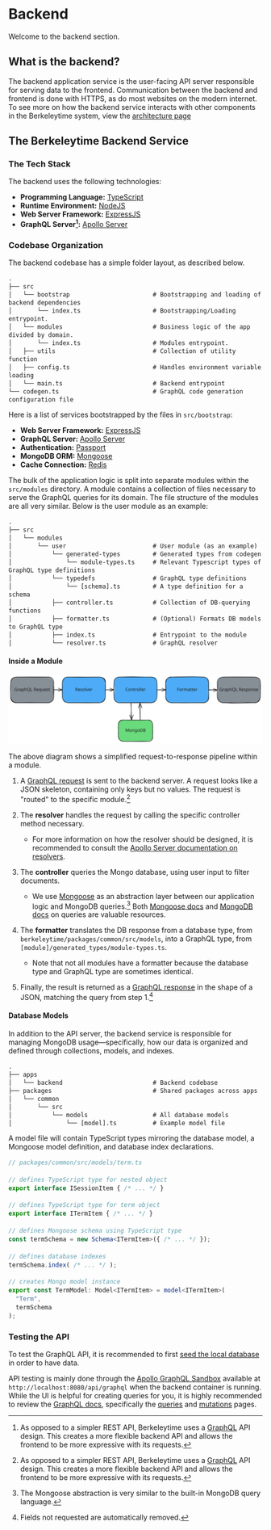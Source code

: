 # Backend

Welcome to the backend section.

<!-- toc -->

## What is the backend?

The backend application service is the user-facing API server responsible for serving data to the frontend. Communication between the backend and frontend is done with HTTPS, as do most websites on the modern internet. To see more on how the backend service interacts with other components in the Berkeleytime system, view the [architecture page](../infrastructure/onboarding.md#architecture)

## The Berkeleytime Backend Service

### The Tech Stack

The backend uses the following technologies:

- **Programming Language:** [TypeScript](https://www.typescriptlang.org/)
- **Runtime Environment:** [NodeJS](https://nodejs.org/)
- **Web Server Framework:** [ExpressJS](https://expressjs.com/)
- **GraphQL Server[^1]:** [Apollo Server](https://www.apollographql.com/docs/apollo-server)

[^1]: As opposed to a simpler REST API, Berkeleytime uses a [GraphQL](https://graphql.org/) API design. This creates a more flexible backend API and allows the frontend to be more expressive with its requests.

### Codebase Organization

The backend codebase has a simple folder layout, as described below.

```
.
├── src
│   └── bootstrap                       # Bootstrapping and loading of backend dependencies
│       └── index.ts                    # Bootstrapping/Loading entrypoint.
│   └── modules                         # Business logic of the app divided by domain.
│       └── index.ts                    # Modules entrypoint.
│   ├── utils                           # Collection of utility function
│   ├── config.ts                       # Handles environment variable loading
│   └── main.ts                         # Backend entrypoint
└── codegen.ts                          # GraphQL code generation configuration file
```

Here is a list of services bootstrapped by the files in `src/bootstrap`:
- **Web Server Framework:** [ExpressJS](https://expressjs.com/)
- **GraphQL Server:** [Apollo Server](https://www.apollographql.com/docs/apollo-server)
- **Authentication:** [Passport](https://www.passportjs.org/)
- **MongoDB ORM:** [Mongoose](https://mongoosejs.com/)
- **Cache Connection:** [Redis](https://redis.io/)

The bulk of the application logic is split into separate modules within the `src/modules` directory. A module contains a collection of files necessary to serve the GraphQL queries for its domain. The file structure of the modules are all very similar. Below is the user module as an example:

```
.
├── src
│   └── modules
│       └── user                        # User module (as an example)
│           └── generated-types         # Generated types from codegen
│               └── module-types.ts     # Relevant Typescript types of GraphQL type definitions
│           └── typedefs                # GraphQL type definitions
│               └── [schema].ts         # A type definition for a schema
│           ├── controller.ts           # Collection of DB-querying functions
│           ├── formatter.ts            # (Optional) Formats DB models to GraphQL type
│           ├── index.ts                # Entrypoint to the module
│           └── resolver.ts             # GraphQL resolver
```

#### Inside a Module

<p align="center">
    <img
        src="./assets/backend-module.svg"
        alt="berkeleytime backend module pipeline"
        height="75%" />
</p>

The above diagram shows a simplified request-to-response pipeline within a module.

1. A [GraphQL request](https://graphql.org/learn/queries/) is sent to the backend server. A request looks like a JSON skeleton, containing only keys but no values. The request is "routed" to the specific module.[^1]

2. The **resolver** handles the request by calling the specific controller method necessary.

    - For more information on how the resolver should be designed, it is recommended to consult the [Apollo Server documentation on resolvers](https://www.apollographql.com/docs/apollo-server/data/resolvers).

3. The **controller** queries the Mongo database, using user input to filter documents.

    - We use [Mongoose](https://mongoosejs.com/) as an abstraction layer between our application logic and MongoDB queries.[^2] Both [Mongoose docs](https://mongoosejs.com/docs/index.html) and [MongoDB docs](https://www.mongodb.com/docs/manual/crud/) on queries are valuable resources.

4. The **formatter** translates the DB response from a database type, from `berkeleytime/packages/common/src/models`, into a GraphQL type, from `[module]/generated_types/module-types.ts`.

    - Note that not all modules have a formatter because the database type and GraphQL type are sometimes identical.

5. Finally, the result is returned as a [GraphQL response](https://graphql.org/learn/response/) in the shape of a JSON, matching the query from step 1.[^3]

[^1]: In runtime, all of the modules and type definitions are merged into one by `src/modules/index.ts`, so there isn't any explicit "routing" in our application code.

[^2]: The Mongoose abstraction is very similar to the built-in MongoDB query language.

[^3]: Fields not requested are automatically removed.

#### Database Models

In addition to the API server, the backend service is responsible for managing MongoDB usage—specifically, how our data is organized and defined through collections, models, and indexes.

```
.
├── apps
│   └── backend                         # Backend codebase
├── packages                            # Shared packages across apps
│   └── common
│       └── src
│           └── models                  # All database models
│               └── [model].ts          # Example model file
```

A model file will contain TypeScript types mirroring the database model, a Mongoose model definition, and database index declarations.

```ts
// packages/common/src/models/term.ts

// defines TypeScript type for nested object
export interface ISessionItem { /* ... */ }

// defines TypeScript type for term object
export interface ITermItem { /* ... */ }

// defines Mongoose schema using TypeScript type
const termSchema = new Schema<ITermItem>({ /* ... */ });

// defines database indexes
termSchema.index( /* ... */ );

// creates Mongo model instance
export const TermModel: Model<ITermItem> = model<ITermItem>(
  "Term",
  termSchema
);
```

### Testing the API

To test the GraphQL API, it is recommended to first [seed the local database](../../getting-started/local-development.md#seeding-local-database) in order to have data.

API testing is mainly done through the [Apollo GraphQL Sandbox](https://www.apollographql.com/docs/apollo-sandbox) available at `http://localhost:8080/api/graphql` when the backend container is running. While the UI is helpful for creating queries for you, it is highly recommended to review the [GraphQL docs](https://graphql.org/learn/), specifically the [queries](https://graphql.org/learn/queries/) and [mutations](https://graphql.org/learn/mutations/) pages.
